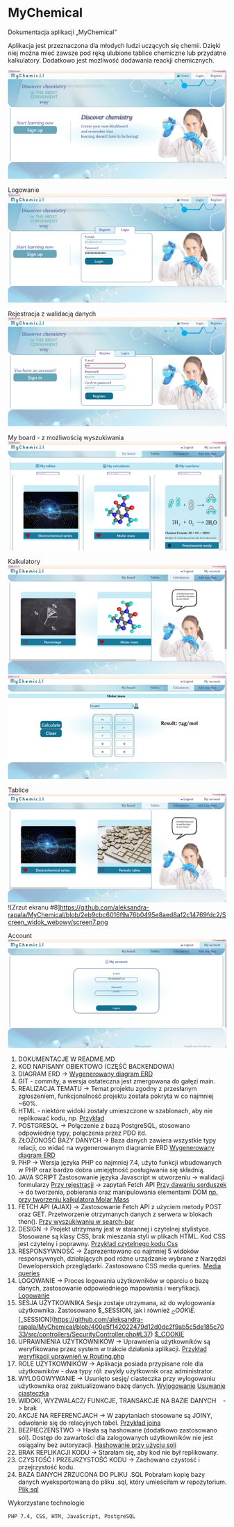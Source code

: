 # MyChemical

Dokumentacja aplikacji „MyChemical”

Aplikacja jest przeznaczona dla młodych ludzi uczących się chemii.
Dzięki niej można mieć zawsze pod ręką ulubione tablice chemiczne lub przydatne kalkulatory.
Dodatkowo jest możliwość dodawania reackji chemicznych.

![Zrzut ekranu #1](https://github.com/aleksandra-rapala/MyChemical/blob/92ca31b614b1249f1f15ff133601855d94cb68b5/Screen_widok_webowy/screen1.png)

Logowanie
![Zrzut ekranu #2](https://github.com/aleksandra-rapala/MyChemical/blob/2eb9cbc6016f9a76b0495e8aed8af2c14769fdc2/Screen_widok_webowy/screen2.png)

Rejestracja z walidacją danych
![Zrzut ekranu #3](https://github.com/aleksandra-rapala/MyChemical/blob/2eb9cbc6016f9a76b0495e8aed8af2c14769fdc2/Screen_widok_webowy/screen4.png)

My board - z możliwością wyszukiwania
![Zrzut ekranu #4](https://github.com/aleksandra-rapala/MyChemical/blob/2eb9cbc6016f9a76b0495e8aed8af2c14769fdc2/Screen_widok_webowy/screen5.png)

Kalkulatory
![Zrzut ekranu #5](https://github.com/aleksandra-rapala/MyChemical/blob/2eb9cbc6016f9a76b0495e8aed8af2c14769fdc2/Screen_widok_webowy/screen8.png)
![Zrzut ekranu #6](https://github.com/aleksandra-rapala/MyChemical/blob/2eb9cbc6016f9a76b0495e8aed8af2c14769fdc2/Screen_widok_webowy/screen9.png)

Tablice
![Zrzut ekranu #7](https://github.com/aleksandra-rapala/MyChemical/blob/2eb9cbc6016f9a76b0495e8aed8af2c14769fdc2/Screen_widok_webowy/screen6.png)
![Zrzut ekranu #8]https://github.com/aleksandra-rapala/MyChemical/blob/2eb9cbc6016f9a76b0495e8aed8af2c14769fdc2/Screen_widok_webowy/screen7.png

Account
![Zrzut ekranu #9](https://github.com/aleksandra-rapala/MyChemical/blob/2eb9cbc6016f9a76b0495e8aed8af2c14769fdc2/Screen_widok_webowy/screen10.png)


1. DOKUMENTACJE W README.MD
2. KOD NAPISANY OBIEKTOWO (CZĘŚĆ BACKENDOWA)
3. DIAGRAM ERD -> [Wygenerowany diagram ERD](https://github.com/aleksandra-rapala/MyChemical/blob/55f3425225ba1b85443da9280fc46082e38a4173/diagram_bazy_danych_navicat.pdf)
7. GIT - commity, a wersja ostateczna jest zmergowana do gałęzi main.
8. REALIZACJA TEMATU -> Temat projektu zgodny z przesłanym zgłoszeniem, funkcjonalność projektu została pokryta w co najmniej ~60%.
9. HTML - niektóre widoki zostały umieszczone w szablonach, aby nie replikować kodu, np. <?php include('footer.php') ?> 
[Przykład](https://github.com/aleksandra-rapala/MyChemical/blob/400e5f142022479d12d0dc2f9ab5c5de185c7033/public/views/home.php#L12)
10. POSTGRESQL -> Połączenie z bazą PostgreSQL, stosowano odpowiednie typy, połączenia przez PDO itd.
11. ZŁOŻONOŚĆ BAZY DANYCH -> Baza danych zawiera wszystkie typy relacji, co widać na wygenerowanym diagramie ERD
[Wygenerowany diagram ERD](https://github.com/aleksandra-rapala/MyChemical/blob/55f3425225ba1b85443da9280fc46082e38a4173/diagram_bazy_danych_navicat.pdf)
12. PHP -> Wersja języka PHP co najmniej 7.4, użyto funkcji wbudowanych w PHP oraz bardzo dobra umiejętność posługiwania się składnią.
13. JAVA SCRIPT
    Zastosowanie języka Javascript w utworzeniu
    → walidacji formularzy [Przy rejestracji](https://github.com/aleksandra-rapala/MyChemical/blob/400e5f142022479d12d0dc2f9ab5c5de185c7033/public/js/valid_register.js#L1)
    → zapytań Fetch API [Przy dawaniu serduszek](https://github.com/aleksandra-rapala/MyChemical/blob/400e5f142022479d12d0dc2f9ab5c5de185c7033/public/js/heart.js#L30)
    → do tworzenia, pobierania oraz manipulowania elementami DOM [np. przy tworzeniu kalkulatora Molar Mass](https://github.com/aleksandra-rapala/MyChemical/blob/400e5f142022479d12d0dc2f9ab5c5de185c7033/public/js/molar_mass.js#L2)
11. FETCH API (AJAX) -> Zastosowanie Fetch API z użyciem metody POST oraz GET. Przetworzenie otrzymanych danych z serwera w blokach then(). 
[Przy wyszukiwaniu w search-bar](https://github.com/aleksandra-rapala/MyChemical/blob/400e5f142022479d12d0dc2f9ab5c5de185c7033/public/js/search.js#L20)
12. DESIGN -> Projekt utrzymany jest w starannej i czytelnej stylistyce. Stosowane są klasy CSS, brak mieszania styli w plikach HTML. Kod CSS jest czytelny i poprawny. [Przykład czytelnego kodu Css](https://github.com/aleksandra-rapala/MyChemical/blob/400e5f142022479d12d0dc2f9ab5c5de185c7033/public/css/style.css#L1)
13. RESPONSYWNOŚĆ -> Zaprezentowano co najmniej 5 widoków responsywnych, działających pod różne urządzanie wybrane z Narzędzi Deweloperskich przeglądarki. Zastosowano CSS media queries. 
[Media queries](https://github.com/aleksandra-rapala/MyChemical/blob/400e5f142022479d12d0dc2f9ab5c5de185c7033/public/css/style.css#L167)
14. LOGOWANIE -> Proces logowania użytkowników w oparciu o bazę danych, zastosowanie odpowiedniego mapowania i weryfikacji. 
[Logowanie](https://github.com/aleksandra-rapala/MyChemical/blob/400e5f142022479d12d0dc2f9ab5c5de185c7033/src/controllers/SecurityController.php#L22)
15. SESJA UŻYTKOWNIKA
    Sesja zostaje utrzymana, aż do wylogowania użytkownika. Zastosowano $_SESSION, jak i również  $_COOKIE.
 [$_SESSION](https://github.com/aleksandra-rapala/MyChemical/blob/400e5f142022479d12d0dc2f9ab5c5de185c7033/src/controllers/SecurityController.php#L37)
[$_COOKIE](https://github.com/aleksandra-rapala/MyChemical/blob/400e5f142022479d12d0dc2f9ab5c5de185c7033/src/repository/UserRepository.php#L63)
16. UPRAWNIENIA UŻYTKOWNIKÓW -> Uprawnienia użytkowników są weryfikowane przez system w trakcie działania aplikacji. 
[Przykład weryfikacji uprawnień w Routing.php](https://github.com/aleksandra-rapala/MyChemical/blob/400e5f142022479d12d0dc2f9ab5c5de185c7033/Routing.php#L43)
17. ROLE UŻYTKOWNIKÓW -> Aplikacja posiada przypisane role dla użytkowników - dwa typy ról: zwykły użytkownik oraz administrator.
18. WYLOGOWYWANIE -> Usunięto sesję/ ciasteczka przy wylogowaniu użytkownika oraz zaktualizowano bazę danych. 
[Wylogowanie](https://github.com/aleksandra-rapala/MyChemical/blob/400e5f142022479d12d0dc2f9ab5c5de185c7033/src/controllers/SecurityController.php#L56)
[Usuwanie ciasteczka](https://github.com/aleksandra-rapala/MyChemical/blob/400e5f142022479d12d0dc2f9ab5c5de185c7033/src/repository/UserRepository.php#L74)
19. WIDOKI, WYZWALACZ/ FUNKCJE, TRANSAKCJE NA BAZIE DANYCH    -> brak
20. AKCJE NA REFERENCJACH -> W zapytaniach stosowane są JOINY, odwołanie się do relacyjnych tabel. [Przykład joina](https://github.com/aleksandra-rapala/MyChemical/blob/400e5f142022479d12d0dc2f9ab5c5de185c7033/src/repository/CalculatorRepository.php#L86)
21. BEZPIECZEŃSTWO -> Hasła są hashowane (dodatkowo zastosowano sól). Dostęp do zawartości dla zalogowanych użytkowników nie jest osiągalny bez autoryzacji.
[Hashowanie przy użyciu soli](https://github.com/aleksandra-rapala/MyChemical/blob/400e5f142022479d12d0dc2f9ab5c5de185c7033/src/controllers/SecurityController.php#L97)
22. BRAK REPLIKACJI KODU -> Starałam się, aby kod nie był replikowany.
23. CZYSTOŚĆ I PRZEJRZYSTOŚĆ KODU -> Zachowano czystość i przejrzystość kodu.
24. BAZA DANYCH ZRZUCONA DO PLIKU .SQL
    Pobrałam kopię bazy danych wyeksportowaną do pliku .sql, który umieściłam w repozytorium. [Plik sql](https://github.com/aleksandra-rapala/MyChemical/blob/400e5f142022479d12d0dc2f9ab5c5de185c7033/mychemical_baza_danych.sql#L1)
   
   Wykorzystane technologie

    PHP 7.4, CSS, HTM, JavaScript, PostgreSQL

